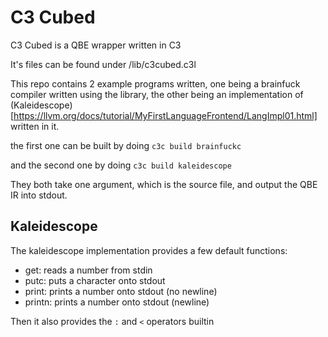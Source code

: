 # C3 Cubed

C3 Cubed is a QBE wrapper written in C3

It's files can be found under /lib/c3cubed.c3l

This repo contains 2 example programs written, one being a brainfuck compiler written using the library, the other being an implementation of (Kaleidescope)[https://llvm.org/docs/tutorial/MyFirstLanguageFrontend/LangImpl01.html] written in it.

the first one can be built by doing `c3c build brainfuckc`

and the second one by doing `c3c build kaleidescope`

They both take one argument, which is the source file, and output the QBE IR into stdout.


## Kaleidescope

The kaleidescope implementation provides a few default functions:

- get:
    reads a number from stdin
- putc:
    puts a character onto stdout
- print:
    prints a number onto stdout (no newline)
- printn:
    prints a number onto stdout (newline)

Then it also provides the `:` and `<` operators builtin
